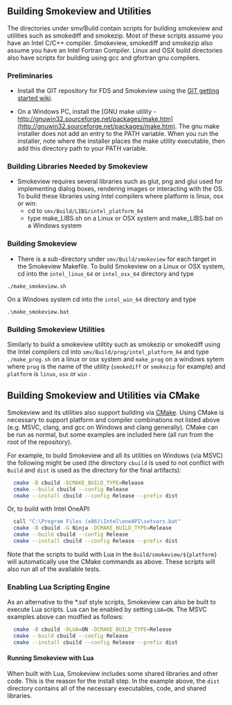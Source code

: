 
## Building Smokeview and Utilities

The directories under smv/Build contain scripts for building smokeview and utilities such as smokediff and smokezip.
Most of these scripts assume you have an Intel C/C++ compiler.  Smokeview, smokediff and smokezip also
assume you have an Intel Fortran Compiler.  Linux and OSX build directories also have scripts for building
using gcc and gfortran gnu compilers.

### Preliminaries

  * Install the GIT repository for FDS and Smokeview using the [GIT getting started wiki](https://github.com/firemodels/fds/wiki/Git-Notes-Getting-Started).

  * On a Windows PC, install the [GNU make utility - http://gnuwin32.sourceforge.net/packages/make.htm](http://gnuwin32.sourceforge.net/packages/make.htm).  The gnu make installer does not add an entry to the PATH variable.  When you run the installer, note where the installer places the make utility executable, then add this directory path to your PATH variable.

### Building Libraries Needed by Smokeview

  * Smokeview requires several libraries such as glut, png and glui used for implementing dialog boxes, rendering images or interacting with the OS.  To build these libraries using Intel compilers where platform is linux, osx or win:
      * cd to `smv/Build/LIBS/intel_platform_64`
      * type make_LIBS.sh on a Linux or OSX system and make_LIBS.bat on a Windows system

### Building Smokeview

  * There is a sub-directory under `smv/Build/smokeview` for each target in the Smokeview Makefile.  To build Smokeview on a Linux or OSX system, cd into the `intel_linux_64` or `intel_osx_64` directory and type

   ```./make_smokeview.sh```

On a Windows system cd into the `intel_win_64` directory and type

   ```.\make_smokeview.bat ```

### Building Smokeview Utilities

Similarly to build a smokeview utiltity such as smokezip or smokediff using the Intel compilers cd into `smv/Build/prog/intel_platform_64` and type
`./make_prog.sh` on a linux or osx system and `make_prog` on a windows sytem where `prog` is the name of the utility (`smokediff` or `smokezip` for example) and `platform` is `linux`, `osx` or `win` .

## Building Smokeview and Utilities via CMake

Smokeview and its utilities also support building via
[CMake](https://cmake.org). Using CMake is necessary to support platform and
compiler combinations not listed above (e.g. MSVC, clang, and gcc on Windows and
clang generally). CMake can be run as normal, but some examples are included
here (all run from the root of the repository).

For example, to build Smokeview and all its utilities on Windows (via MSVC)
the following might be used (the directory `cbuild` is used to not conflict with
`Build` and `dist` is used as the directory for the final artifacts):

```sh
  cmake -B cbuild -DCMAKE_BUILD_TYPE=Release
  cmake --build cbuild --config Release
  cmake --install cbuild --config Release --prefix dist
```

Or, to build with Intel OneAPI:

```sh
  call "C:\Program Files (x86)\Intel\oneAPI\setvars.bat"
  cmake -B cbuild -G Ninja -DCMAKE_BUILD_TYPE=Release
  cmake --build cbuild --config Release
  cmake --install cbuild --config Release --prefix dist
```

Note that the scripts to build with Lua in the `Build/smokeview/${platform}`
will automatically use the CMake commands as above. These scripts will also run
all of the available tests.

### Enabling Lua Scripting Engine

As an alternative to the *.ssf style scripts, Smokeview can also be built to
execute Lua scripts. Lua can be enabled by setting `LUA=ON`. The MSVC examples
above can modfied as follows:

```sh
  cmake -B cbuild -DLUA=ON -DCMAKE_BUILD_TYPE=Release
  cmake --build cbuild --config Release
  cmake --install cbuild --config Release --prefix dist
```

#### Running Smokeview with Lua

When built with Lua, Smokeview includes some shared libraries and other code.
This is the reason for the install step. In the example above, the `dist`
directory contains all of the necessary executables, code, and shared libraries.
